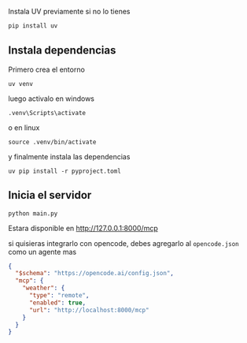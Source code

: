 Instala UV previamente si no lo tienes

```sh
pip install uv
```


## Instala dependencias

Primero crea el entorno
```
uv venv
```

luego activalo en windows 

```
.venv\Scripts\activate
```

o en linux

```
source .venv/bin/activate
```

y finalmente instala las dependencias

```
uv pip install -r pyproject.toml  
```
## Inicia el servidor

```
python main.py
```

Estara disponible en http://127.0.0.1:8000/mcp


si quisieras integrarlo con opencode, debes agregarlo al `opencode.json` como un agente mas

```json
{
  "$schema": "https://opencode.ai/config.json",
  "mcp": {
    "weather": {
      "type": "remote",
      "enabled": true,
      "url": "http://localhost:8000/mcp"
    }
  }
}
```